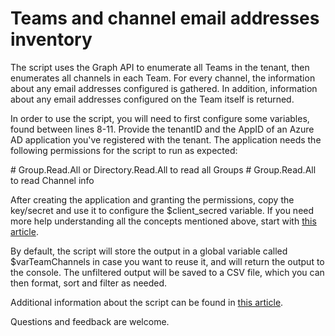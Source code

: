# Teams and channel email addresses inventory

The script uses the Graph API to enumerate all Teams in the tenant, then enumerates all channels in each Team. For every channel, the information about any email addresses configured is gathered. In addition, information about any email addresses configured on the Team itself is returned.

In order to use the script, you will need to first configure some variables, found between lines 8-11. Provide the tenantID and the AppID of an Azure AD application you've registered with the tenant. The application needs the following permissions for the script to run as expected:

\#    Group.Read.All or Directory.Read.All to read all Groups
\#    Group.Read.All to read Channel info

After creating the application and granting the permissions, copy the key/secret and use it to configure the $client_secred variable. If you need more help understanding all the concepts mentioned above, start with [this article](https://docs.microsoft.com/en-us/graph/auth/auth-concepts).

By default, the script will store the output in a global variable called $varTeamChannels in case you want to reuse it, and will return the output to the console. The unfiltered output will be saved to a CSV file, which you can then format, sort and filter as needed.

Additional information about the script can be found in [this article](https://www.michev.info/blog/post/2676/reporting-on-any-email-addresses-configured-for-teams-and-channels-via-the-graph-api).

Questions and feedback are welcome.
